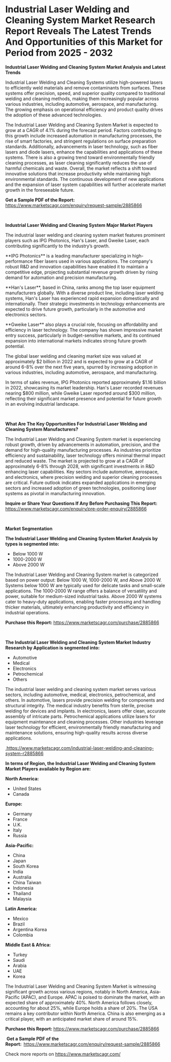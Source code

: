 <p><h1>Industrial Laser Welding and Cleaning System Market Research Report Reveals The Latest Trends And Opportunities of this Market for Period from 2025 - 2032</h1></p><p><strong>Industrial Laser Welding and Cleaning System Market Analysis and Latest Trends</strong></p>
<p><p>Industrial Laser Welding and Cleaning Systems utilize high-powered lasers to efficiently weld materials and remove contaminants from surfaces. These systems offer precision, speed, and superior quality compared to traditional welding and cleaning methods, making them increasingly popular across various industries, including automotive, aerospace, and manufacturing. The growing emphasis on operational efficiency and product quality drives the adoption of these advanced technologies.</p><p>The Industrial Laser Welding and Cleaning System Market is expected to grow at a CAGR of 4.1% during the forecast period. Factors contributing to this growth include increased automation in manufacturing processes, the rise of smart factories, and stringent regulations on surface preparation standards. Additionally, advancements in laser technology, such as fiber lasers and diode lasers, enhance the capabilities and applications of these systems. There is also a growing trend toward environmentally friendly cleaning processes, as laser cleaning significantly reduces the use of harmful chemicals and waste. Overall, the market reflects a shift toward innovative solutions that increase productivity while maintaining high environmental standards. The continuous development of new applications and the expansion of laser system capabilities will further accelerate market growth in the foreseeable future.</p></p>
<p><strong>Get a Sample PDF of the Report:&nbsp;</strong> <a href="https://www.marketscagr.com/enquiry/request-sample/2885866?utm_campaign=3099&utm_medium=2&utm_source=Github&utm_content=ia&utm_term=13032025&utm_id=industrial-laser-welding-and-cleaning-system">https://www.marketscagr.com/enquiry/request-sample/2885866</a></p>
<p>&nbsp;</p>
<p><strong>Industrial Laser Welding and Cleaning System Major Market Players</strong></p>
<p><p>The industrial laser welding and cleaning system market features prominent players such as IPG Photonics, Han's Laser, and Gweike Laser, each contributing significantly to the industry’s growth. </p><p>**IPG Photonics** is a leading manufacturer specializing in high-performance fiber lasers used in various applications. The company's robust R&D and innovation capabilities have enabled it to maintain a competitive edge, projecting substantial revenue growth driven by rising demand for automation and precision manufacturing. </p><p>**Han's Laser**, based in China, ranks among the top laser equipment manufacturers globally. With a diverse product line, including laser welding systems, Han's Laser has experienced rapid expansion domestically and internationally. Their strategic investments in technology enhancements are expected to drive future growth, particularly in the automotive and electronics sectors.</p><p>**Gweike Laser** also plays a crucial role, focusing on affordability and efficiency in laser technology. The company has shown impressive market entry success, particularly in budget-sensitive markets, and its continued expansion into international markets indicates strong future growth potential.</p><p>The global laser welding and cleaning market size was valued at approximately $2 billion in 2022 and is expected to grow at a CAGR of around 6-8% over the next five years, spurred by increasing adoption in various industries, including automotive, aerospace, and manufacturing.</p><p>In terms of sales revenue, IPG Photonics reported approximately $1.16 billion in 2022, showcasing its market leadership. Han's Laser recorded revenues nearing $800 million, while Gweike Laser reported around $300 million, reflecting their significant market presence and potential for future growth in an evolving industrial landscape.</p></p>
<p>&nbsp;</p>
<p><strong>What Are The Key Opportunities For Industrial Laser Welding and Cleaning System Manufacturers?</strong></p>
<p><p>The Industrial Laser Welding and Cleaning System market is experiencing robust growth, driven by advancements in automation, precision, and the demand for high-quality manufacturing processes. As industries prioritize efficiency and sustainability, laser technology offers minimal thermal impact and reduced waste. The market is projected to grow at a CAGR of approximately 6-8% through 2028, with significant investments in R&D enhancing laser capabilities. Key sectors include automotive, aerospace, and electronics, where precision welding and superior cleaning processes are critical. Future outlook indicates expanded applications in emerging sectors and increased adoption of green technologies, positioning laser systems as pivotal in manufacturing innovation.</p></p>
<p><strong>Inquire or Share Your Questions If Any Before Purchasing This Report:</strong> <a href="https://www.marketscagr.com/enquiry/pre-order-enquiry/2885866?utm_campaign=3099&utm_medium=2&utm_source=Github&utm_content=ia&utm_term=13032025&utm_id=industrial-laser-welding-and-cleaning-system">https://www.marketscagr.com/enquiry/pre-order-enquiry/2885866</a></p>
<p>&nbsp;</p>
<p><strong>Market Segmentation</strong></p>
<p><strong>The Industrial Laser Welding and Cleaning System Market Analysis by types is segmented into:</strong></p>
<p><ul><li>Below 1000 W</li><li>1000-2000 W</li><li>Above 2000 W</li></ul></p>
<p><p>The Industrial Laser Welding and Cleaning System market is categorized based on power output: Below 1000 W, 1000-2000 W, and Above 2000 W. Systems below 1000 W are typically used for delicate tasks and small-scale applications. The 1000-2000 W range offers a balance of versatility and power, suitable for medium-sized industrial tasks. Above 2000 W systems cater to heavy-duty applications, enabling faster processing and handling thicker materials, ultimately enhancing productivity and efficiency in industrial operations.</p></p>
<p><strong>Purchase this Report:&nbsp;</strong><a href="https://www.marketscagr.com/purchase/2885866?utm_campaign=3099&utm_medium=2&utm_source=Github&utm_content=ia&utm_term=13032025&utm_id=industrial-laser-welding-and-cleaning-system">https://www.marketscagr.com/purchase/2885866</a></p>
<p>&nbsp;</p>
<p><strong>The Industrial Laser Welding and Cleaning System Market Industry Research by Application is segmented into:</strong></p>
<p><ul><li>Automotive</li><li>Medical</li><li>Electronics</li><li>Petrochemical</li><li>Others</li></ul></p>
<p><p>The industrial laser welding and cleaning system market serves various sectors, including automotive, medical, electronics, petrochemical, and others. In automotive, lasers provide precision welding for components and structural integrity. The medical industry benefits from sterile, precise welding for devices and implants. In electronics, lasers offer clean, accurate assembly of intricate parts. Petrochemical applications utilize lasers for equipment maintenance and cleaning processes. Other industries leverage laser technology for efficient, environmentally friendly manufacturing and maintenance solutions, ensuring high-quality results across diverse applications.</p></p>
<p><a href="https://www.marketscagr.com/industrial-laser-welding-and-cleaning-system-r2885866?utm_campaign=3099&utm_medium=2&utm_source=Github&utm_content=ia&utm_term=13032025&utm_id=industrial-laser-welding-and-cleaning-system">&nbsp;https://www.marketscagr.com/industrial-laser-welding-and-cleaning-system-r2885866</a></p>
<p><strong>In terms of Region, the Industrial Laser Welding and Cleaning System Market Players available by Region are:</strong></p>
<p>
    <p> <strong> North America: </strong>
        <ul>
            <li>United States</li>
            <li>Canada</li>
        </ul>
        </p> 
    <p> <strong> Europe: </strong>
        <ul>
            <li>Germany</li>
            <li>France</li>
            <li>U.K.</li>
            <li>Italy</li>
            <li>Russia</li>
        </ul>
        </p> 
    <p> <strong> Asia-Pacific: </strong>
        <ul>
            <li>China</li>
            <li>Japan</li>
            <li>South Korea</li>
            <li>India</li>
            <li>Australia</li>
            <li>China Taiwan</li>
            <li>Indonesia</li>
            <li>Thailand</li>
            <li>Malaysia</li>
        </ul>
        </p> 
    <p> <strong> Latin America: </strong>
        <ul>
            <li>Mexico</li>
            <li>Brazil</li>
            <li>Argentina Korea</li>
            <li>Colombia</li>
        </ul>
        </p> 
    <p> <strong> Middle East & Africa: </strong>
        <ul>
            <li>Turkey</li>
            <li>Saudi</li>
            <li>Arabia</li>
            <li>UAE</li>
            <li>Korea</li>
        </ul>
    </p>
    </p>
<p><p>The Industrial Laser Welding and Cleaning System Market is witnessing significant growth across various regions, notably in North America, Asia-Pacific (APAC), and Europe. APAC is poised to dominate the market, with an expected share of approximately 40%. North America follows closely, accounting for about 25%, while Europe holds a share of 20%. The USA remains a key contributor within North America. China is also emerging as a critical player, with an anticipated market share of around 15%.</p></p>
<p><strong>Purchase this Report: </strong><a href="https://www.marketscagr.com/purchase/2885866?utm_campaign=3099&utm_medium=2&utm_source=Github&utm_content=ia&utm_term=13032025&utm_id=industrial-laser-welding-and-cleaning-system">https://www.marketscagr.com/purchase/2885866</a></p>
<p>&nbsp;<strong>Get a Sample PDF of the Report:&nbsp;&nbsp;</strong><a href="https://www.marketscagr.com/enquiry/request-sample/2885866?utm_campaign=3099&utm_medium=2&utm_source=Github&utm_content=ia&utm_term=13032025&utm_id=industrial-laser-welding-and-cleaning-system">https://www.marketscagr.com/enquiry/request-sample/2885866</a></p>
<p><strong></strong></p>
<p>Check more reports on <a href="https://www.marketscagr.com/?utm_campaign=3099&utm_medium=2&utm_source=Github&utm_content=ia&utm_term=13032025&utm_id=industrial-laser-welding-and-cleaning-system">https://www.marketscagr.com/</a></p>